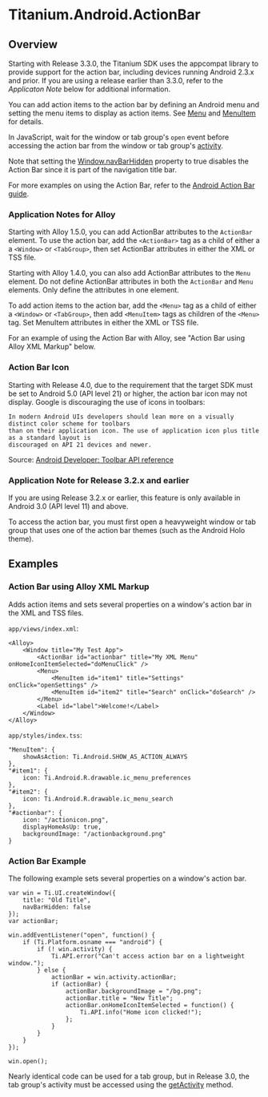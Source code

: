 # Titanium.Android.ActionBar

<TypeHeader/>

## Overview

Starting with Release 3.3.0, the Titanium SDK uses the appcompat library to provide support for
the action bar, including devices running Android 2.3.x and prior. If you are using a release earlier
than 3.3.0, refer to the _Applicaton Note_ below for additional information.

You can add action items to the action bar by defining an Android menu and setting the
menu items to display as action items. See [Menu](Titanium.Android.Menu) and
[MenuItem](Titanium.Android.MenuItem) for details.

In JavaScript, wait for the window or tab group's `open` event before accessing
the action bar from the window or tab group's [activity](Titanium.Android.Activity).

Note that setting the [Window.navBarHidden](Titanium.UI.Window.navBarHidden) property
to true disables the Action Bar since it is part of the navigation title bar.

For more examples on using the Action Bar, refer to the
[Android Action Bar guide](https://docs.appcelerator.com/platform/latest/#!/guide/Android_Action_Bar).

### Application Notes for Alloy

Starting with Alloy 1.5.0, you can add ActionBar attributes to the `ActionBar` element.
To use the action bar, add the `<ActionBar>` tag as a child of either a
a `<Window>` or `<TabGroup>`, then set ActionBar attributes in either the XML or TSS file.

Starting with Alloy 1.4.0, you can also add ActionBar attributes to the `Menu` element.
Do not define ActionBar attributes in both the `ActionBar` and `Menu` elements. Only define the
attributes in one element.

To add action items to the action bar, add the `<Menu>` tag as a child of either
a `<Window>` or `<TabGroup>`, then add `<MenuItem>` tags as children of the `<Menu>` tag.
Set MenuItem attributes in either the XML or TSS file.

For an example of using the Action Bar with Alloy, see "Action Bar using Alloy XML Markup" below.

### Action Bar Icon

Starting with Release 4.0, due to the requirement that the target SDK must be set to Android 5.0
(API level 21) or higher, the action bar icon may not display. Google is discouraging
the use of icons in toolbars:

    In modern Android UIs developers should lean more on a visually distinct color scheme for toolbars
    than on their application icon. The use of application icon plus title as a standard layout is
    discouraged on API 21 devices and newer.

Source: [Android Developer: Toolbar API reference](https://developer.android.com/reference/android/support/v7/widget/Toolbar.html)

### Application Note for Release 3.2.x and earlier

If you are using Release 3.2.x or earlier, this feature is only available in Android 3.0
(API level 11) and above.

To access the action bar, you must first open a heavyweight window or tab group that
uses one of the action bar themes (such as the Android Holo theme).

## Examples

### Action Bar using Alloy XML Markup

Adds action items and sets several properties on a window's action bar in the XML and TSS files.

`app/views/index.xml`:

    <Alloy>
        <Window title="My Test App">
            <ActionBar id="actionbar" title="My XML Menu" onHomeIconItemSelected="doMenuClick" />
            <Menu>
                <MenuItem id="item1" title="Settings" onClick="openSettings" />
                <MenuItem id="item2" title="Search" onClick="doSearch" />
            </Menu>
            <Label id="label">Welcome!</Label>
        </Window>
    </Alloy>

`app/styles/index.tss`:

    "MenuItem": {
        showAsAction: Ti.Android.SHOW_AS_ACTION_ALWAYS
    },
    "#item1": {
        icon: Ti.Android.R.drawable.ic_menu_preferences
    },
    "#item2": {
        icon: Ti.Android.R.drawable.ic_menu_search
    },
    "#actionbar": {
        icon: "/actionicon.png",
        displayHomeAsUp: true,
        backgroundImage: "/actionbackground.png"
    }

### Action Bar Example

The following example sets several properties on a window's action bar.

    var win = Ti.UI.createWindow({
        title: "Old Title",
        navBarHidden: false
    });
    var actionBar;

    win.addEventListener("open", function() {
        if (Ti.Platform.osname === "android") {
            if (! win.activity) {
                Ti.API.error("Can't access action bar on a lightweight window.");
            } else {
                actionBar = win.activity.actionBar;
                if (actionBar) {
                    actionBar.backgroundImage = "/bg.png";
                    actionBar.title = "New Title";
                    actionBar.onHomeIconItemSelected = function() {
                        Ti.API.info("Home icon clicked!");
                    };
                }
            }
        }
    });

    win.open();

Nearly identical code can be used for a tab group, but in Release 3.0, the tab group's
activity must be accessed using the [getActivity](Titanium.UI.TabGroup.getActivity) method.

<ApiDocs/>
